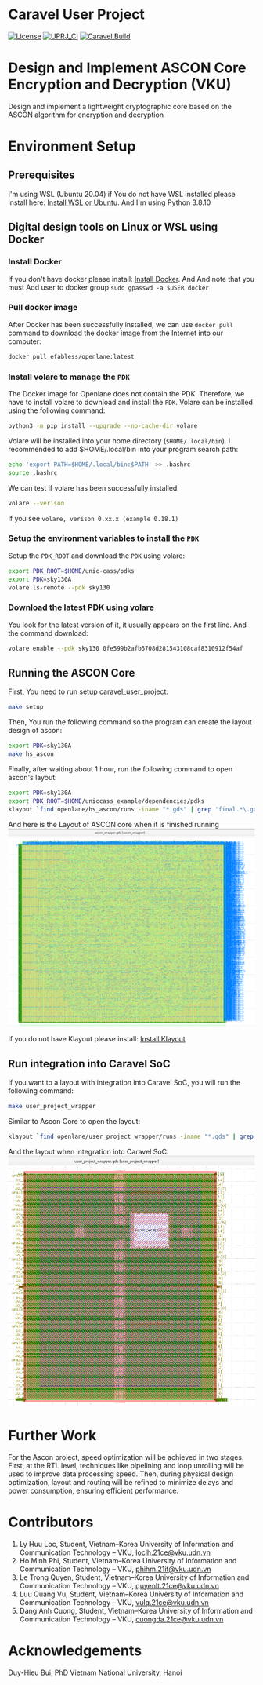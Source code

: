 # Caravel User Project 

[![License](https://img.shields.io/badge/License-Apache%202.0-blue.svg)](https://opensource.org/licenses/Apache-2.0) [![UPRJ_CI](https://github.com/efabless/caravel_project_example/actions/workflows/user_project_ci.yml/badge.svg)](https://github.com/efabless/caravel_project_example/actions/workflows/user_project_ci.yml) [![Caravel Build](https://github.com/efabless/caravel_project_example/actions/workflows/caravel_build.yml/badge.svg)](https://github.com/efabless/caravel_project_example/actions/workflows/caravel_build.yml)

# Design and Implement ASCON Core Encryption and Decryption (VKU)
Design and implement a lightweight cryptographic core based on the ASCON algorithm for encryption and decryption

# Environment Setup
## Prerequisites
I'm using WSL (Ubuntu 20.04) if You do not have WSL installed please install here: [Install WSL or Ubuntu](https://documentation.ubuntu.com/wsl/en/latest/guides/install-ubuntu-wsl2/). 
 And I'm using Python 3.8.10
## Digital design tools on Linux or WSL using Docker
### Install Docker
If you don't have docker please install: [Install Docker](https://docs.docker.com/engine/install/ubuntu/). And And note that you must Add user to docker group `sudo gpasswd -a $USER docker`
### Pull docker image
After Docker has been successfully installed, we can use `docker pull` command to download the docker image from the Internet into our computer:
```sh
docker pull efabless/openlane:latest
```
### Install volare to manage the `PDK`
The Docker image for Openlane does not contain the PDK. Therefore, we have to install volare to download and install the `PDK`. Volare can be installed using the following command:
```sh
python3 -m pip install --upgrade --no-cache-dir volare
```
Volare will be installed into your home directory (`$HOME/.local/bin`). I recommended to add $HOME/.local/bin into your program search path:
```sh
echo 'export PATH=$HOME/.local/bin:$PATH' >> .bashrc
source .bashrc
```
We can test if volare has been successfully installed
```sh
volare --verison
```
If you see `volare, verison 0.xx.x (example 0.18.1)`
### Setup the environment variables to install the `PDK`
Setup the `PDK_ROOT` and download the `PDK` using volare:
```sh
export PDK_ROOT=$HOME/unic-cass/pdks
export PDK=sky130A
volare ls-remote --pdk sky130
```
### Download the latest PDK using volare
You look for the latest version of it, it usually appears on the first line. And the command download:
```sh
volare enable --pdk sky130 0fe599b2afb6708d281543108caf8310912f54af
```
## Running the ASCON Core
First, You need to run setup caravel_user_project:
```sh
make setup
```
Then, You run the following command so the program can create the layout design of ascon:
```sh
export PDK=sky130A
make hs_ascon
```
Finally, after waiting about 1 hour, run the following command to open ascon's layout:
```sh
export PDK=sky130A
export PDK_ROOT=$HOME/uniccass_example/dependencies/pdks
klayout `find openlane/hs_ascon/runs -iname "*.gds" | grep 'final.*\.gds' | head -n 1`
```
And here is the Layout of ASCON core when it is finished running  
![Ascon_core](image/ascon_core.png)

If you do not have Klayout please install: [Install Klayout](https://gist.github.com/flaport/ad2bf1cab692bdd12484d64065ca0b5c)

## Run integration into Caravel SoC
If you want to a layout with integration into Caravel SoC, you will run the following command: 
```sh
make user_project_wrapper
```
Similar to Ascon Core to open the layout:
```sh
klayout `find openlane/user_project_wrapper/runs -iname "*.gds" | grep 'final.*\.gds' | head -n 1`
```
And the layout when integration into Caravel SoC:  
![Wrapper](image/wrapper.png)


# Further Work
For the Ascon project, speed optimization will be achieved in two stages. First, at the RTL level, techniques like pipelining and loop unrolling will be used to improve data processing speed. Then, during physical design optimization, layout and routing will be refined to minimize delays and power consumption, ensuring efficient performance.
# Contributors
1) Ly Huu Loc, Student,  Vietnam–Korea University of Information and Communication Technology – VKU, loclh.21ce@vku.udn.vn
2) Ho Minh Phi, Student, Vietnam–Korea University of Information and Communication Technology – VKU, phihm.21it@vku.udn.vn
3) Le Trong Quyen, Student, Vietnam–Korea University of Information and Communication Technology – VKU, quyenlt.21ce@vku.udn.vn
4) Luu Quang Vu, Student, Vietnam–Korea University of Information and Communication Technology – VKU, vulq.21ce@vku.udn.vn
5) Dang Anh Cuong, Student, Vietnam–Korea University of Information and Communication Technology – VKU, cuongda.21ce@vku.udn.vn
# Acknowledgements
Duy-Hieu Bui, PhD Vietnam National University, Hanoi

